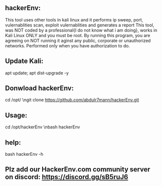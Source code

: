 ## hackerEnv:
This tool uses other tools in kali linux and it performs ip sweep, port, vulernablities scan, exploit vulernablities and generates a report
This tool, was NOT coded by a professional{I do not know what i am doing}, works in Kali Linux ONLY and you must be root.
By running this program, you are agreeing on NOT running it aginst any public, corporate or unauthorized networks.
Performed only when you have authorization to do.
## Update Kali:
apt update; apt dist-upgrade -y

## Donwload hackerEnv:
cd /opt/
\ngit clone https://github.com/abdulr7mann/hackerEnv.git

## Usage:
cd /opt/hackerEnv
\nbash hackerEnv

## help:
bash hackerEnv -h

## Plz add our HackerEnv.com community server on discord: https://discord.gg/sB5ruJ6
